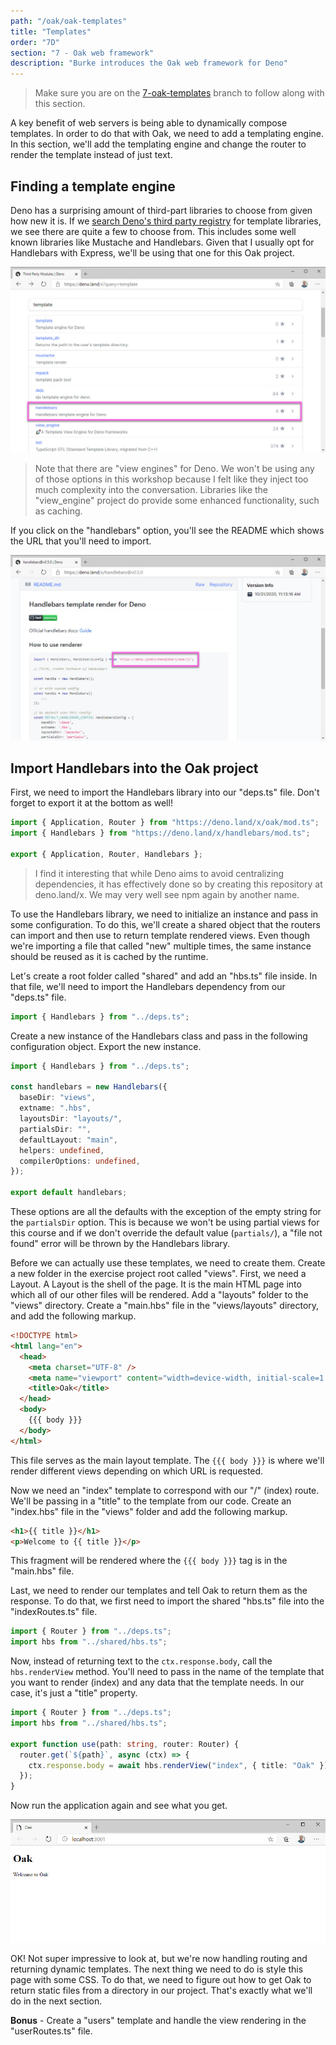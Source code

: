 ```yaml
---
path: "/oak/oak-templates"
title: "Templates"
order: "7D"
section: "7 - Oak web framework"
description: "Burke introduces the Oak web framework for Deno"
---
```


> Make sure you are on the [7-oak-templates](https://github.com/burkeholland/deno-exercises/tree/7-oak-templates) branch to follow along with this section.

A key benefit of web servers is being able to dynamically compose templates. In order to do that with Oak, we need to add a templating engine. In this section, we'll add the templating engine and change the router to render the template instead of just text.

## Finding a template engine

Deno has a surprising amount of third-part libraries to choose from given how new it is. If we [search Deno's third party registry](https://deno.land/x?query=template) for template libraries, we see there are quite a few to choose from. This includes some well known libraries like Mustache and Handlebars. Given that I usually opt for Handlebars with Express, we'll be using that one for this Oak project.

![](../images/deno-templates.jpg)

> Note that there are "view engines" for Deno. We won't be using any of those options in this workshop because I felt like they inject too much complexity into the conversation. Libraries like the "view_engine" project do provide some enhanced functionality, such as caching.

If you click on the "handlebars" option, you'll see the README which shows the URL that you'll need to import.

![](../images/handlebars-readme.jpg)

## Import Handlebars into the Oak project

First, we need to import the Handlebars library into our "deps.ts" file. Don't forget to export it at the bottom as well!

```typescript
import { Application, Router } from "https://deno.land/x/oak/mod.ts";
import { Handlebars } from "https://deno.land/x/handlebars/mod.ts";

export { Application, Router, Handlebars };
```

> I find it interesting that while Deno aims to avoid centralizing dependencies, it has effectively done so by creating this repository at deno.land/x. We may very well see npm again by another name.

To use the Handlebars library, we need to initialize an instance and pass in some configuration. To do this, we'll create a shared object that the routers can import and then use to return template rendered views. Even though we're importing a file that called "new" multiple times, the same instance should be reused as it is cached by the runtime.

Let's create a root folder called "shared" and add an "hbs.ts" file inside. In that file, we'll need to import the Handlebars dependency from our "deps.ts" file.

```typescript
import { Handlebars } from "../deps.ts";
```

Create a new instance of the Handlebars class and pass in the following configuration object. Export the new instance.

```typescript
import { Handlebars } from "../deps.ts";

const handlebars = new Handlebars({
  baseDir: "views",
  extname: ".hbs",
  layoutsDir: "layouts/",
  partialsDir: "",
  defaultLayout: "main",
  helpers: undefined,
  compilerOptions: undefined,
});

export default handlebars;
```

These options are all the defaults with the exception of the empty string for the `partialsDir` option. This is because we won't be using partial views for this course and if we don't override the default value (`partials/`), a "file not found" error will be thrown by the Handlebars library.

Before we can actually use these templates, we need to create them. Create a new folder in the exercise project root called "views". First, we need a Layout. A Layout is the shell of the page. It is the main HTML page into which all of our other files will be rendered. Add a "layouts" folder to the "views" directory. Create a "main.hbs" file in the "views/layouts" directory, and add the following markup.

```html
<!DOCTYPE html>
<html lang="en">
  <head>
    <meta charset="UTF-8" />
    <meta name="viewport" content="width=device-width, initial-scale=1.0" />
    <title>Oak</title>
  </head>
  <body>
    {{{ body }}}
  </body>
</html>
```

This file serves as the main layout template. The `{{{ body }}}` is where we'll render different views depending on which URL is requested.

Now we need an "index" template to correspond with our "/" (index) route. We'll be passing in a "title" to the template from our code. Create an "index.hbs" file in the "views" folder and add the following markup.

```html
<h1>{{ title }}</h1>
<p>Welcome to {{ title }}</p>
```

This fragment will be rendered where the `{{{ body }}}` tag is in the "main.hbs" file.

Last, we need to render our templates and tell Oak to return them as the response. To do that, we first need to import the shared "hbs.ts" file into the "indexRoutes.ts" file.

```typescript
import { Router } from "../deps.ts";
import hbs from "../shared/hbs.ts";
```

Now, instead of returning text to the `ctx.response.body`, call the `hbs.renderView` method. You'll need to pass in the name of the template that you want to render (index) and any data that the template needs. In our case, it's just a "title" property.

```typescript
import { Router } from "../deps.ts";
import hbs from "../shared/hbs.ts";

export function use(path: string, router: Router) {
  router.get(`${path}`, async (ctx) => {
    ctx.response.body = await hbs.renderView("index", { title: "Oak" });
  });
}
```

Now run the application again and see what you get.

![application running returning template](../images/app-with-templates.jpg)

OK! Not super impressive to look at, but we're now handling routing and returning dynamic templates. The next thing we need to do is style this page with some CSS. To do that, we need to figure out how to get Oak to return static files from a directory in our project. That's exactly what we'll do in the next section.

**Bonus** - Create a "users" template and handle the view rendering in the "userRoutes.ts" file.
